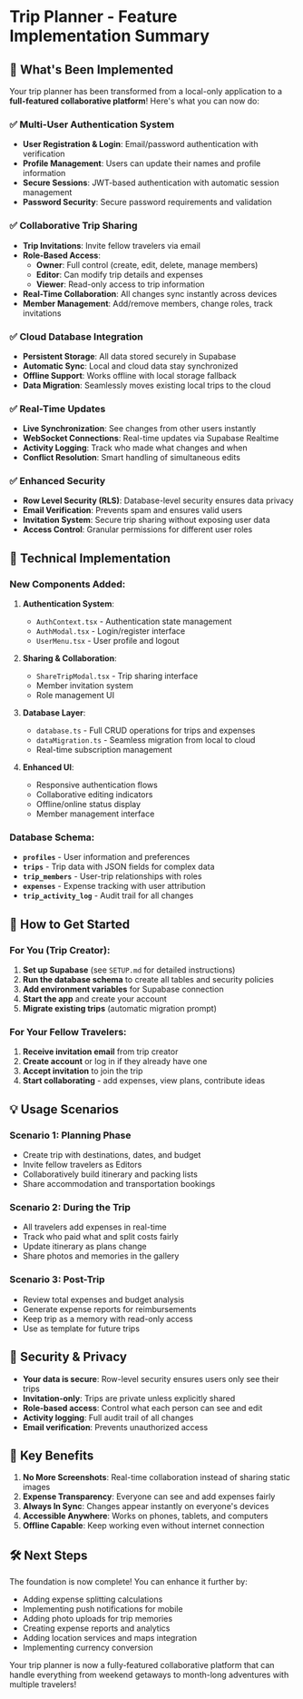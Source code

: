 # Trip Planner - Feature Implementation Summary

## 🎉 What's Been Implemented

Your trip planner has been transformed from a local-only application to a **full-featured collaborative platform**! Here's what you can now do:

### ✅ **Multi-User Authentication System**
- **User Registration & Login**: Email/password authentication with verification
- **Profile Management**: Users can update their names and profile information
- **Secure Sessions**: JWT-based authentication with automatic session management
- **Password Security**: Secure password requirements and validation

### ✅ **Collaborative Trip Sharing**
- **Trip Invitations**: Invite fellow travelers via email
- **Role-Based Access**: 
  - **Owner**: Full control (create, edit, delete, manage members)
  - **Editor**: Can modify trip details and expenses
  - **Viewer**: Read-only access to trip information
- **Real-Time Collaboration**: All changes sync instantly across devices
- **Member Management**: Add/remove members, change roles, track invitations

### ✅ **Cloud Database Integration**
- **Persistent Storage**: All data stored securely in Supabase
- **Automatic Sync**: Local and cloud data stay synchronized
- **Offline Support**: Works offline with local storage fallback
- **Data Migration**: Seamlessly moves existing local trips to the cloud

### ✅ **Real-Time Updates**
- **Live Synchronization**: See changes from other users instantly
- **WebSocket Connections**: Real-time updates via Supabase Realtime
- **Activity Logging**: Track who made what changes and when
- **Conflict Resolution**: Smart handling of simultaneous edits

### ✅ **Enhanced Security**
- **Row Level Security (RLS)**: Database-level security ensures data privacy
- **Email Verification**: Prevents spam and ensures valid users
- **Invitation System**: Secure trip sharing without exposing user data
- **Access Control**: Granular permissions for different user roles

## 🔧 Technical Implementation

### New Components Added:
1. **Authentication System**:
   - `AuthContext.tsx` - Authentication state management
   - `AuthModal.tsx` - Login/register interface
   - `UserMenu.tsx` - User profile and logout

2. **Sharing & Collaboration**:
   - `ShareTripModal.tsx` - Trip sharing interface
   - Member invitation system
   - Role management UI

3. **Database Layer**:
   - `database.ts` - Full CRUD operations for trips and expenses
   - `dataMigration.ts` - Seamless migration from local to cloud
   - Real-time subscription management

4. **Enhanced UI**:
   - Responsive authentication flows
   - Collaborative editing indicators
   - Offline/online status display
   - Member management interface

### Database Schema:
- **`profiles`** - User information and preferences
- **`trips`** - Trip data with JSON fields for complex data
- **`trip_members`** - User-trip relationships with roles
- **`expenses`** - Expense tracking with user attribution
- **`trip_activity_log`** - Audit trail for all changes

## 🚀 How to Get Started

### For You (Trip Creator):
1. **Set up Supabase** (see `SETUP.md` for detailed instructions)
2. **Run the database schema** to create all tables and security policies
3. **Add environment variables** for Supabase connection
4. **Start the app** and create your account
5. **Migrate existing trips** (automatic migration prompt)

### For Your Fellow Travelers:
1. **Receive invitation email** from trip creator
2. **Create account** or log in if they already have one
3. **Accept invitation** to join the trip
4. **Start collaborating** - add expenses, view plans, contribute ideas

## 💡 Usage Scenarios

### Scenario 1: Planning Phase
- Create trip with destinations, dates, and budget
- Invite fellow travelers as Editors
- Collaboratively build itinerary and packing lists
- Share accommodation and transportation bookings

### Scenario 2: During the Trip
- All travelers add expenses in real-time
- Track who paid what and split costs fairly
- Update itinerary as plans change
- Share photos and memories in the gallery

### Scenario 3: Post-Trip
- Review total expenses and budget analysis
- Generate expense reports for reimbursements
- Keep trip as a memory with read-only access
- Use as template for future trips

## 🔐 Security & Privacy

- **Your data is secure**: Row-level security ensures users only see their trips
- **Invitation-only**: Trips are private unless explicitly shared
- **Role-based access**: Control what each person can see and edit
- **Activity logging**: Full audit trail of all changes
- **Email verification**: Prevents unauthorized access

## 🌟 Key Benefits

1. **No More Screenshots**: Real-time collaboration instead of sharing static images
2. **Expense Transparency**: Everyone can see and add expenses fairly
3. **Always In Sync**: Changes appear instantly on everyone's devices
4. **Accessible Anywhere**: Works on phones, tablets, and computers
5. **Offline Capable**: Keep working even without internet connection

## 🛠 Next Steps

The foundation is now complete! You can enhance it further by:

- Adding expense splitting calculations
- Implementing push notifications for mobile
- Adding photo uploads for trip memories
- Creating expense reports and analytics
- Adding location services and maps integration
- Implementing currency conversion

Your trip planner is now a fully-featured collaborative platform that can handle everything from weekend getaways to month-long adventures with multiple travelers!
